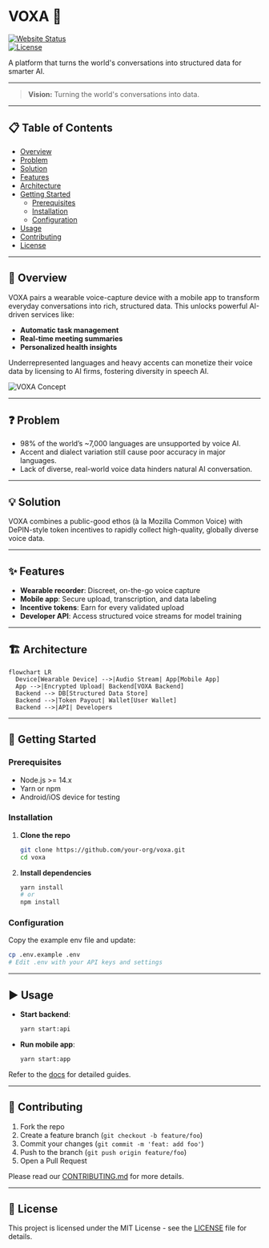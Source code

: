 # VOXA 🚀

[![Website Status](https://img.shields.io/website-up-down-green-red/https/voxa.vc.svg)](https://voxa.vc)  
[![License](https://img.shields.io/badge/license-MIT-blue.svg)](LICENSE)

A platform that turns the world's conversations into structured data for smarter AI.

---

> **Vision:** Turning the world's conversations into data.

---

## 📋 Table of Contents

- [Overview](#overview)
- [Problem](#problem)
- [Solution](#solution)
- [Features](#features)
- [Architecture](#architecture)
- [Getting Started](#getting-started)
  - [Prerequisites](#prerequisites)
  - [Installation](#installation)
  - [Configuration](#configuration)
- [Usage](#usage)
- [Contributing](#contributing)
- [License](#license)

---

## 📝 Overview

VOXA pairs a wearable voice-capture device with a mobile app to transform everyday conversations into rich, structured data. This unlocks powerful AI-driven services like:

- **Automatic task management**
- **Real-time meeting summaries**
- **Personalized health insights**

Underrepresented languages and heavy accents can monetize their voice data by licensing to AI firms, fostering diversity in speech AI.

![VOXA Concept](./docs/images/voxa-concept.png) <!-- placeholder: replace with your image -->

---

## ❓ Problem

- 98% of the world’s ~7,000 languages are unsupported by voice AI.
- Accent and dialect variation still cause poor accuracy in major languages.
- Lack of diverse, real-world voice data hinders natural AI conversation.

---

## 💡 Solution

VOXA combines a public-good ethos (à la Mozilla Common Voice) with DePIN-style token incentives to rapidly collect high-quality, globally diverse voice data.

---

## ✨ Features

- **Wearable recorder**: Discreet, on-the-go voice capture  
- **Mobile app**: Secure upload, transcription, and data labeling  
- **Incentive tokens**: Earn for every validated upload  
- **Developer API**: Access structured voice streams for model training  

---

## 🏗️ Architecture

```mermaid
flowchart LR
  Device[Wearable Device] -->|Audio Stream| App[Mobile App]
  App -->|Encrypted Upload| Backend[VOXA Backend]
  Backend --> DB[Structured Data Store]
  Backend -->|Token Payout| Wallet[User Wallet]
  Backend -->|API| Developers
```

---

## 🚀 Getting Started

### Prerequisites

- Node.js >= 14.x  
- Yarn or npm  
- Android/iOS device for testing  

### Installation

1. **Clone the repo**
   ```bash
   git clone https://github.com/your-org/voxa.git
   cd voxa
   ```
2. **Install dependencies**
   ```bash
   yarn install
   # or
   npm install
   ```

### Configuration

Copy the example env file and update:
```bash
cp .env.example .env
# Edit .env with your API keys and settings
```

---

## ▶️ Usage

- **Start backend**:
  ```bash
  yarn start:api
  ```
- **Run mobile app**:
  ```bash
  yarn start:app
  ```

Refer to the [docs](docs/) for detailed guides.

---

## 🤝 Contributing

1. Fork the repo  
2. Create a feature branch (`git checkout -b feature/foo`)  
3. Commit your changes (`git commit -m 'feat: add foo'`)  
4. Push to the branch (`git push origin feature/foo`)  
5. Open a Pull Request  

Please read our [CONTRIBUTING.md](CONTRIBUTING.md) for more details.

---

## 📄 License

This project is licensed under the MIT License - see the [LICENSE](LICENSE) file for details.
